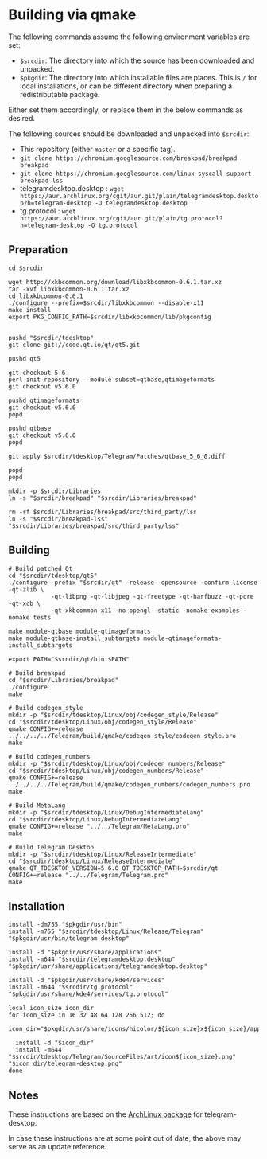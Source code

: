 Building via qmake
==================

The following commands assume the following environment variables are set:

 * `$srcdir`: The directory into which the source has been downloaded and
   unpacked.
 * `$pkgdir`: The directory into which installable files are places. This is
   `/` for local installations, or can be different directory when preparing a
   redistributable package.

Either set them accordingly, or replace them in the below commands as desired.

The following sources should be downloaded and unpacked into `$srcdir`:

  * This repository (either `master` or a specific tag).
  * `git clone https://chromium.googlesource.com/breakpad/breakpad breakpad`
  * `git clone https://chromium.googlesource.com/linux-syscall-support breakpad-lss`
  * telegramdesktop.desktop :
    `wget https://aur.archlinux.org/cgit/aur.git/plain/telegramdesktop.desktop?h=telegram-desktop -O telegramdesktop.desktop`
  * tg.protocol :
    `wget https://aur.archlinux.org/cgit/aur.git/plain/tg.protocol?h=telegram-desktop -O tg.protocol`

Preparation
-----------
    cd $srcdir

    wget http://xkbcommon.org/download/libxkbcommon-0.6.1.tar.xz
    tar -xvf libxkbcommon-0.6.1.tar.xz
    cd libxkbcommon-0.6.1
    ./configure --prefix=$srcdir/libxkbcommon --disable-x11
    make install
    export PKG_CONFIG_PATH=$srcdir/libxkbcommon/lib/pkgconfig


    pushd "$srcdir/tdesktop"
    git clone git://code.qt.io/qt/qt5.git

    pushd qt5

    git checkout 5.6
    perl init-repository --module-subset=qtbase,qtimageformats
    git checkout v5.6.0

    pushd qtimageformats
    git checkout v5.6.0
    popd

    pushd qtbase
    git checkout v5.6.0
    popd

    git apply $srcdir/tdesktop/Telegram/Patches/qtbase_5_6_0.diff

    popd
    popd

    mkdir -p $srcdir/Libraries
    ln -s "$srcdir/breakpad" "$srcdir/Libraries/breakpad"

    rm -rf $srcdir/Libraries/breakpad/src/third_party/lss
    ln -s "$srcdir/breakpad-lss" "$srcdir/Libraries/breakpad/src/third_party/lss"

Building
--------


    # Build patched Qt
    cd "$srcdir/tdesktop/qt5"
    ./configure -prefix "$srcdir/qt" -release -opensource -confirm-license -qt-zlib \
                -qt-libpng -qt-libjpeg -qt-freetype -qt-harfbuzz -qt-pcre -qt-xcb \
                -qt-xkbcommon-x11 -no-opengl -static -nomake examples -nomake tests

    make module-qtbase module-qtimageformats
    make module-qtbase-install_subtargets module-qtimageformats-install_subtargets

    export PATH="$srcdir/qt/bin:$PATH"

    # Build breakpad
    cd "$srcdir/Libraries/breakpad"
    ./configure
    make

    # Build codegen_style
    mkdir -p "$srcdir/tdesktop/Linux/obj/codegen_style/Release"
    cd "$srcdir/tdesktop/Linux/obj/codegen_style/Release"
    qmake CONFIG+=release ../../../../Telegram/build/qmake/codegen_style/codegen_style.pro
    make

    # Build codegen_numbers
    mkdir -p "$srcdir/tdesktop/Linux/obj/codegen_numbers/Release"
    cd "$srcdir/tdesktop/Linux/obj/codegen_numbers/Release"
    qmake CONFIG+=release ../../../../Telegram/build/qmake/codegen_numbers/codegen_numbers.pro
    make

    # Build MetaLang
    mkdir -p "$srcdir/tdesktop/Linux/DebugIntermediateLang"
    cd "$srcdir/tdesktop/Linux/DebugIntermediateLang"
    qmake CONFIG+=release "../../Telegram/MetaLang.pro"
    make

    # Build Telegram Desktop
    mkdir -p "$srcdir/tdesktop/Linux/ReleaseIntermediate"
    cd "$srcdir/tdesktop/Linux/ReleaseIntermediate"
    qmake QT_TDESKTOP_VERSION=5.6.0 QT_TDESKTOP_PATH=$srcdir/qt CONFIG+=release "../../Telegram/Telegram.pro"
    make

Installation
------------


    install -dm755 "$pkgdir/usr/bin"
    install -m755 "$srcdir/tdesktop/Linux/Release/Telegram" "$pkgdir/usr/bin/telegram-desktop"

    install -d "$pkgdir/usr/share/applications"
    install -m644 "$srcdir/telegramdesktop.desktop" "$pkgdir/usr/share/applications/telegramdesktop.desktop"

    install -d "$pkgdir/usr/share/kde4/services"
    install -m644 "$srcdir/tg.protocol" "$pkgdir/usr/share/kde4/services/tg.protocol"

    local icon_size icon_dir
    for icon_size in 16 32 48 64 128 256 512; do
      icon_dir="$pkgdir/usr/share/icons/hicolor/${icon_size}x${icon_size}/apps"

      install -d "$icon_dir"
      install -m644 "$srcdir/tdesktop/Telegram/SourceFiles/art/icon${icon_size}.png" "$icon_dir/telegram-desktop.png"
    done

Notes
-----

These instructions are based on the [ArchLinux package][arch-package] for
telegram-desktop.

In case these instructions are at some point out of date, the above may serve
as an update reference.

[arch-package]: https://aur.archlinux.org/packages/telegram-desktop/
